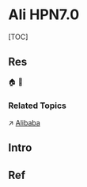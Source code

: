 # Ali HPN7.0

[TOC]



## Res
🏠 
🚧 


### Related Topics
↗ [Alibaba](../../../../🗺%20CS%20Overview/Electronics%20&%20Information%20Technologies%20Business%20Fields%20Research/Software%20Industry%20&%20Providers/Internet%20Industry%20&%20Companies/Alibaba.md)



## Intro



## Ref
